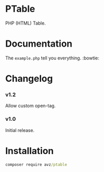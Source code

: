 # PTable
PHP (HTML) Table.

# Documentation
The `example.php` tell you everything. :bowtie:

# Changelog
### v1.2
Allow custom open-tag.

### v1.0
Initial release.

# Installation
```bat
composer require avz/ptable
```

